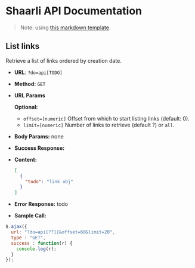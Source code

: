 # Shaarli API Documentation

> Note: using [this markdown template](https://gist.github.com/iros/3426278).

## **List links**

Retrieve a list of links ordered by creation date.

* **URL**:  `?do=api[TODO]`
* **Method:** `GET`
*  **URL Params**

   **Optional:**
 
    * `offset=[numeric]`
      Offset from which to start listing links (default: 0).
    * `limit=[numeric]`
      Number of links to retrieve (default ?) or `all`.
      

* **Body Params:** none

* **Success Response:**
* **Content:** 
    ```json
    [
      { 
        "todo": "link obj"
      }
    ]
    ```
 
* **Error Response:** todo

* **Sample Call:**

```javascript
$.ajax({
  url: "?do=api[??]]&offset=60&limit=20",
  type : "GET",
  success : function(r) {
    console.log(r);
  }
});
```
